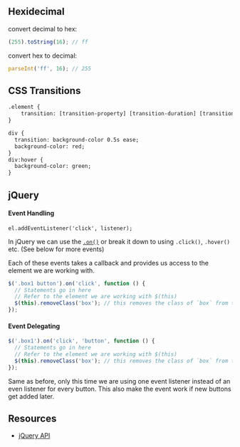 ## Hexidecimal

convert decimal to hex:

```javascript
(255).toString(16); // ff
```

convert hex to decimal:

```javascript
parseInt('ff', 16); // 255
```

## CSS Transitions

```html
.element {
    transition: [transition-property] [transition-duration] [transition-timing-function] [transition-delay];
}
```

```html
div {
  transition: background-color 0.5s ease;
  background-color: red;
}
div:hover {
  background-color: green;
}
```

## jQuery

#### Event Handling

`el.addEventListener('click', listener);`

In jQuery we can use the [`.on()`](http://api.jquery.com/on/) or break it down to using `.click()`, `.hover()` etc. (See below for more events)

Each of these events takes a callback and provides us access to the element we are working with.

```js
$('.box1 button').on('click', function () {
  // Statements go in here
  // Refer to the element we are working with $(this)
  $(this).removeClass('box'); // this removes the class of `box` from the element
});
```

#### Event Delegating

```js
$('.box1').on('click', 'button', function () {
  // Statements go in here
  // Refer to the element we are working with $(this)
  $(this).removeClass('box'); // this removes the class of `box` from the element
});
```

Same as before, only this time we are using one event listener instead of an even listener for every button. This also make the event work if new buttons get added later.


## Resources

* [jQuery API](http://api.jquery.com)
